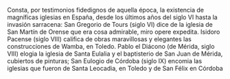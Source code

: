Consta, por testimonios fidedignos de aquella época, la existencia de magníficas
iglesias en España, desde los últimos años del siglo VI hasta la invasión sarracena:
San Gregorio de Tours (siglo VI) dice de la iglesia de San Martín de Orense que era
cosa admirable, miro opere expedita.
Isidoro Pacense (siglo VIII) califica de obras maravillosas y elegantes las
construcciones de Wamba, en Toledo.
Pablo el Diácono (de Mérida, siglo VIII) elogia la iglesia de Santa Eulalia y el
baptisterio de San Juan de Mérida, cubiertos de pinturas;
San Eulogio de Córdoba (siglo IX) encomia las iglesias que fueron de Santa
Leocadia, en Toledo y de San Félix en Córdoba
